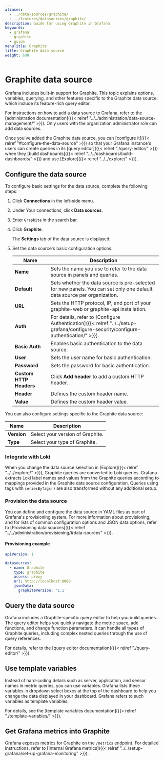 ```yaml
---
aliases:
  - ../data-sources/graphite/
  - ../features/datasources/graphite/
description: Guide for using Graphite in Grafana
keywords:
  - grafana
  - graphite
  - guide
menuTitle: Graphite
title: Graphite data source
weight: 600
---
```


# Graphite data source

Grafana includes built-in support for Graphite.
This topic explains options, variables, querying, and other features specific to the Graphite data source, which include its feature-rich query editor.

For instructions on how to add a data source to Grafana, refer to the [administration documentation]({{< relref "../../administration/data-source-management/" >}}).
Only users with the organization administrator role can add data sources.

Once you've added the Graphite data source, you can [configure it]({{< relref "#configure-the-data-source" >}}) so that your Grafana instance's users can create queries in its [query editor]({{< relref "./query-editor/" >}}) when they [build dashboards]({{< relref "../../dashboards/build-dashboards/" >}}) and use [Explore]({{< relref "../../explore/" >}}).

## Configure the data source

To configure basic settings for the data source, complete the following steps:

1. Click **Connections** in the left-side menu.
1. Under Your connections, click **Data sources**.
1. Enter `Graphite` in the search bar.
1. Click **Graphite**.

   The **Settings** tab of the data source is displayed.

1. Set the data source's basic configuration options:

   | Name                    | Description                                                                                                                          |
   | ----------------------- | ------------------------------------------------------------------------------------------------------------------------------------ |
   | **Name**                | Sets the name you use to refer to the data source in panels and queries.                                                             |
   | **Default**             | Sets whether the data source is pre-selected for new panels. You can set only one default data source per organization.              |
   | **URL**                 | Sets the HTTP protocol, IP, and port of your graphite-web or graphite-api installation.                                              |
   | **Auth**                | For details, refer to [Configure Authentication]({{< relref "../../setup-grafana/configure-security/configure-authentication/" >}}). |
   | **Basic Auth**          | Enables basic authentication to the data source.                                                                                     |
   | **User**                | Sets the user name for basic authentication.                                                                                         |
   | **Password**            | Sets the password for basic authentication.                                                                                          |
   | **Custom HTTP Headers** | Click **Add header** to add a custom HTTP header.                                                                                    |
   | **Header**              | Defines the custom header name.                                                                                                      |
   | **Value**               | Defines the custom header value.                                                                                                     |

You can also configure settings specific to the Graphite data source:

| Name        | Description                      |
| ----------- | -------------------------------- |
| **Version** | Select your version of Graphite. |
| **Type**    | Select your type of Graphite.    |

### Integrate with Loki

When you change the data source selection in [Explore]({{< relref "../../explore/" >}}), Graphite queries are converted to Loki queries.
Grafana extracts Loki label names and values from the Graphite queries according to mappings provided in the Graphite data source configuration.
Queries using tags with `seriesByTags()` are also transformed without any additional setup.

### Provision the data source

You can define and configure the data source in YAML files as part of Grafana's provisioning system.
For more information about provisioning, and for lists of common configuration options and JSON data options, refer to [Provisioning data sources]({{< relref "../../administration/provisioning/#data-sources" >}}).

#### Provisioning example

```yaml
apiVersion: 1

datasources:
  - name: Graphite
    type: graphite
    access: proxy
    url: http://localhost:8080
    jsonData:
      graphiteVersion: '1.1'
```

## Query the data source

Grafana includes a Graphite-specific query editor to help you build queries.
The query editor helps you quickly navigate the metric space, add functions, and change function parameters.
It can handle all types of Graphite queries, including complex nested queries through the use of query references.

For details, refer to the [query editor documentation]({{< relref "./query-editor/" >}}).

## Use template variables

Instead of hard-coding details such as server, application, and sensor names in metric queries, you can use variables.
Grafana lists these variables in dropdown select boxes at the top of the dashboard to help you change the data displayed in your dashboard.
Grafana refers to such variables as template variables.

For details, see the [template variables documentation]({{< relref "./template-variables/" >}}).

## Get Grafana metrics into Graphite

Grafana exposes metrics for Graphite on the `/metrics` endpoint.
For detailed instructions, refer to [Internal Grafana metrics]({{< relref "../../setup-grafana/set-up-grafana-monitoring" >}}).
